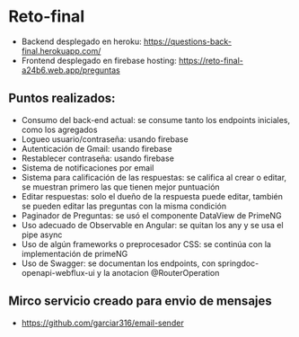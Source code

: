 # Reto-final

- Backend desplegado en heroku: https://questions-back-final.herokuapp.com/
- Frontend desplegado en firebase hosting: https://reto-final-a24b6.web.app/preguntas

## Puntos realizados:
- Consumo del back-end actual: se consume tanto los endpoints iniciales, como los agregados
- Logueo usuario/contraseña: usando firebase
- Autenticación de Gmail: usando firebase
- Restablecer contraseña: usando firebase
- Sistema de notificaciones por email
- Sistema para calificación de las respuestas: se califica al crear o editar, se muestran primero las que tienen mejor puntuación
- Editar respuestas: solo el dueño de la respuesta puede editar, también se pueden editar las preguntas con la misma condición
- Paginador de Preguntas: se usó el componente DataView de PrimeNG
- Uso adecuado de Observable en Angular: se quitan los any y se usa el pipe async
- Uso de algún frameworks o preprocesador CSS: se continúa con la implementación de primeNG
- Uso de Swagger: se documentan los endpoints, con springdoc-openapi-webflux-ui y la anotacion @RouterOperation

## Mirco servicio creado para envio de mensajes
- https://github.com/garciar316/email-sender

